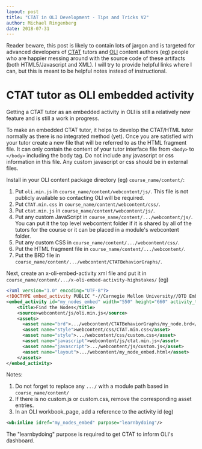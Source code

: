 ```yaml
---
layout: post
title: "CTAT in OLI Development - Tips and Tricks V2"
author: Michael Ringenberg
date: 2018-07-31
---
```

Reader beware, this post is likely to contain lots of jargon and
is targeted for advanced developers of
[CTAT](https://github.com/CMUCTAT/CTAT/) tutors and
[OLI](https://oli.cmu.edu/) content authors (eg) people who are
happier messing around with the source code of these artifacts (both
HTML5/Javascript and XML). I will try to provide helpful links where I
can, but this is meant to be helpful notes instead of instructional.

# CTAT tutor as OLI embedded activity
Getting a CTAT tutor as an embedded activity in OLI is still a
relatively new feature and is still a work in progress.

To make an embedded CTAT tutor, it helps to develop the CTAT/HTML tutor
normally as there is no integrated method (yet).
Once you are satisfied with your tutor create a new file that will be referred to as the HTML fragment file.
It can only contain the content of your tutor interface file from `<body>` to `</body>` including the body tag.
Do not include any javascript or css information in this file.
Any custom javascript or css should be in external files.

Install in your OLI content package directory (eg) `course_name/content/`:
1. Put `oli.min.js` in `course_name/content/webcontent/js/`. This file is not publicly available so contacting OLI will be required.
1. Put `CTAT.min.css` in `course_name/content/webcontent/css/`.
1. Put `ctat.min.js` in `course_name/content/webcontent/js/`.
1. Put any custom JavaScript in `course_name/content/.../webcontent/js/`. You can put it the top level webcontent folder if it is shared by all of the tutors for the course or it can be placed in a module's webcontent folder.
1. Put any custom CSS in `course_name/content/.../webcontent/css/`.
1. Put the HTML fragment file in `course_name/content/.../webcontent/`.
1. Put the BRD file in `course_name/content/.../webcontent/CTATBehaviorGraphs/`.

Next, create an x-oli-embed-activity xml file and put it in `course_name/content/.../x-oli-embed-activity-highstakes/` (eg)
```xml
<?xml version="1.0" encoding="UTF-8"?>
<!DOCTYPE embed_activity PUBLIC "-//Carnegie Mellon University//DTD Embed 1.1//EN" "http://oli.cmu.edu/dtd/oli-embed-activity_1.0.dtd">
<embed_activity id="my_nodes_embed" width="550" height="660" activity_type="CTAT">
    <title>Find the Nodes</title>
    <source>webcontent/js/oli.min.js</source>
    <assets>
      <asset name="brd">.../webcontent/CTATBehaviorGraphs/my_node.brd</asset>
      <asset name="style">webcontent/css/CTAT.min.css</asset>
      <asset name="style">.../webcontent/css/custom.css</asset>
      <asset name="javascript">webcontent/js/ctat.min.js</asset>
      <asset name="javascript">.../webcontent/js/custom.js</asset>
      <asset name="layout">.../webcontent/my_node_embed.html</asset>
    </assets>
</embed_activity>
```

Notes:
1. Do not forget to replace any `.../` with a module path based in `course_name/content/`
1. If there is no custom.js or custom.css, remove the corresponding asset entries.
1. In an OLI workbook_page, add a reference to the activity id (eg)
```xml
<wb:inline idref="my_nodes_embed" purpose="learnbydoing"/>
```
The "learnbydoing" purpose is required to get CTAT to inform OLI's dashboard.

